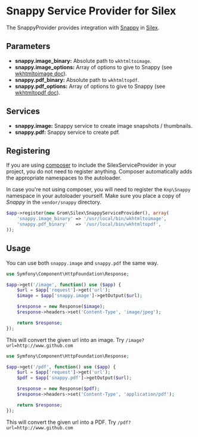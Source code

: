 # Snappy Service Provider for Silex

The SnappyProvider provides integration with [Snappy](https://github.com/knplabs/snappy/) in [Silex](http://silex-project.org/).

## Parameters

* __snappy.image_binary:__ Absolute path to `wkhtmltoimage`.
* __snappy.image_options:__ Array of options to give to Snappy (see [wkhtmltoimage doc](http://madalgo.au.dk/~jakobt/wkhtmltoxdoc/wkhtmltoimage_0.10.0_rc2-doc.html)).
* __snappy.pdf_binary:__ Absolute path to `wkhtmltopdf`.
* __snappy.pdf_options:__ Array of options to give to Snappy (see [wkhtmltopdf doc](http://madalgo.au.dk/~jakobt/wkhtmltoxdoc/wkhtmltopdf_0.10.0_rc2-doc.html)).

## Services

* __snappy.image:__ Snappy service to create image snapshots / thumbnails.
* __snappy.pdf:__ Snappy service to create pdf.

## Registering

If you are using [composer](http://getcomposer.org) to include the SilexServiceProvider in your project, you do not need to register anything. Composer automatically adds the appropriate namespaces to the autoloader.

In case you're not using composer, you will need to register the `Knp\Snappy` namespace in your autoloader yourself. Make sure you place a copy of _Snappy_ in the `vendor/snappy` directory.

```php
$app->register(new Grom\Silex\SnappyServiceProvider(), array(
    'snappy.image_binary' => '/usr/local/bin/wkhtmltoimage',
    'snappy.pdf_binary'   => '/usr/local/bin/wkhtmltopdf',
));
```

## Usage

You can use both `snappy.image` and `snappy.pdf` the same way.

```php
use Symfony\Component\HttpFoundation\Response;

$app->get('/image', function() use ($app) {
    $url = $app['request']->get('url');
    $image = $app['snappy.image']->getOutput($url);

    $response = new Response($image);
    $response->headers->set('Content-Type', 'image/jpeg');

    return $response;
});
```

This will convert the given url into an image. Try `/image?url=http://www.github.com`

```php
use Symfony\Component\HttpFoundation\Response;

$app->get('/pdf', function() use ($app) {
    $url = $app['request']->get('url');
    $pdf = $app['snappy.pdf']->getOutput($url);

    $response = new Response($pdf);
    $response->headers->set('Content-Type', 'application/pdf');

    return $response;
});
```

This will convert the given url into a PDF. Try `/pdf?url=http://www.github.com`